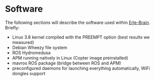 # Software

The following sections will describe the software used within [Erle-Brain](http:/erlerobotics.com/blog/erle-brain). Briefly:

- Linux 3.8 kernel compiled with the PREEMPT option (best results we measured)
- Debian Wheezy file system
- ROS Hydromedusa
- APM running natively in Linux (Copter image preinstalled)
- mavros ROS package (bridge between ROS and APM)
- preconfigured daemons for launching everything automatically, WiFi dongles support